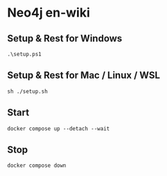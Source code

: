 # Neo4j en-wiki

## Setup & Rest for Windows

```shell
.\setup.ps1
```

## Setup & Rest for Mac / Linux / WSL

```shell
sh ./setup.sh
```

## Start

```shell
docker compose up --detach --wait
```

## Stop

```shell
docker compose down
```

